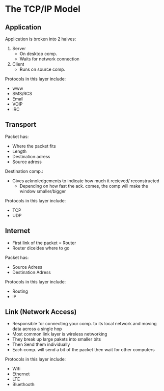 # The TCP/IP Model

## Application

Application is broken into 2 halves:

1. Server 
	* On desktop comp.
	* Waits for network connection
2. Client
	* Runs on source comp.

Protocols in this layer include: 
 
* www
* SMS/RCS
* Email
* VOIP
* IRC

## Transport

Packet has:

* Where the packet fits
* Length
* Destination adress
* Source adress

Destination comp.: 

* Gives acknoledgements to indicate how much it recieved/
reconstructed
	* Depending on how fast the ack. comes, the comp will make the window
	smaller/bigger

Protocols in this layer include:

* TCP
* UDP

## Internet

* First link of the packet = Router
* Router diceides where to go

Packet has:

* Source Adress
* Destination Adress

Protocols in this layer include:

* Routing
* IP

## Link (Network Access)

* Responsible for connecting your comp. to its local network and moving data
across a single hop
* Most common link layer is wireless networking
* They break up large pakets into smaller bits 
* Then Send them individually
* Each comp. will send a bit of the packet then wait for other computers

Protocols in this layer include:

* Wifi
* Ethernet
* LTE
* Bluethooth
